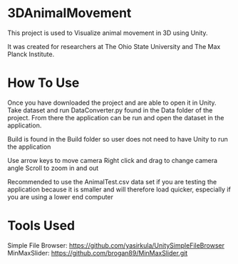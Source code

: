 # 3DAnimalMovement

This project is used to Visualize animal movement in 3D using Unity.

It was created for researchers at The Ohio State University and The Max Planck Institute.

# How To Use

Once you have downloaded the project and are able to open it in Unity. Take dataset and run DataConverter.py found in the Data folder of the project. From there the application can be run and open the dataset in the application.

Build is found in the Build folder so user does not need to have Unity to run the application

Use arrow keys to move camera
Right click and drag to change camera angle
Scroll to zoom in and out

Recommended to use the AnimalTest.csv data set if you are testing the application because it is smaller and will therefore load quicker, especially if you are using a lower end computer

# Tools Used

Simple File Browser: https://github.com/yasirkula/UnitySimpleFileBrowser
MinMaxSlider: https://github.com/brogan89/MinMaxSlider.git
